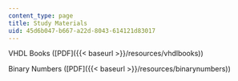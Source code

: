 ```yaml
---
content_type: page
title: Study Materials
uid: 45d6b047-b667-a22d-8043-614121d83017
---
```


VHDL Books ([PDF]({{< baseurl >}}/resources/vhdlbooks))

Binary Numbers ([PDF]({{< baseurl >}}/resources/binarynumbers))